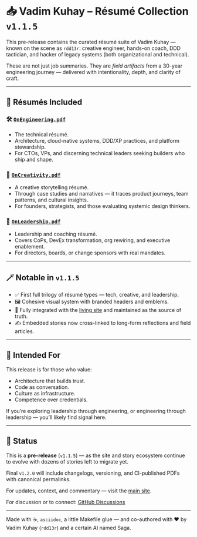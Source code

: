 # 📥 Vadim Kuhay – Résumé Collection `v1.1.5`

This pre-release contains the curated résumé suite of Vadim Kuhay — known on the scene as `rdd13r`: creative engineer, hands-on coach, DDD tactician, and hacker of legacy systems (both organizational and technical).

These are not just job summaries.
They are _field artifacts_ from a 30-year engineering journey — delivered with intentionality, depth, and clarity of craft.

---

## 📄 Résumés Included

### 🛠️ [`OnEngineering.pdf`](https://github.com/Mimis-Gildi/riddle-me-this/releases/download/v1.1.5/OnCreativity.pdf)
- The technical résumé.
- Architecture, cloud-native systems, DDD/XP practices, and platform stewardship.
- For CTOs, VPs, and discerning technical leaders seeking builders who ship and shape.

### 🎨 [`OnCreativity.pdf`](https://github.com/Mimis-Gildi/riddle-me-this/releases/download/v1.1.5/OnCreativity.pdf)
- A creative storytelling résumé.
- Through case studies and narratives — it traces product journeys, team patterns, and cultural insights.
- For founders, strategists, and those evaluating systemic design thinkers.

### 🧭 [`OnLeadership.pdf`](https://github.com/Mimis-Gildi/riddle-me-this/releases/download/v1.1.5/OnLeadership.pdf)
- Leadership and coaching résumé.
- Covers CoPs, DevEx transformation, org rewiring, and executive enablement.
- For directors, boards, or change sponsors with real mandates.

---

## 🪄 Notable in `v1.1.5`

- ✅ First full trilogy of résumé types — tech, creative, and leadership.
- 🖼️ Cohesive visual system with branded headers and emblems.
- 🔗 Fully integrated with the [living site](https://mimis-gildi.github.io/riddle-me-this/) and maintained as the source of truth.
- ✍️ Embedded stories now cross-linked to long-form reflections and field articles.

---

## 🎯 Intended For

This release is for those who value:

- Architecture that builds trust.
- Code as conversation.
- Culture as infrastructure.
- Competence over credentials.

If you’re exploring leadership through engineering, or engineering through leadership — you’ll likely find signal here.

---

## 🚧 Status

This is a **pre-release** (`v1.1.5`) — as the site and story ecosystem continue to evolve with dozens of stories left to migrate yet.

Final `v1.2.0` will include changelogs, versioning, and CI-published PDFs with canonical permalinks.

For updates, context, and commentary — visit the [main site](https://mimis-gildi.github.io/riddle-me-this/).

For discussion or to connect: [GitHub Discussions](https://github.com/Mimis-Gildi/riddle-me-this/discussions)

---

Made with ☕, `asciidoc`, a little Makefile glue — and co-authored with ❤️ by Vadim Kuhay (`rdd13r`) and a certain AI named Saga.
